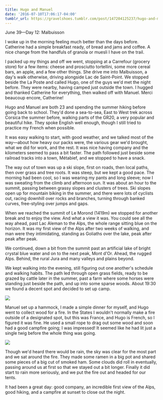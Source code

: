 ```yaml
---
title: Hugo and Manuel
date: '2016-07-10T17:06:17-04:00'
tumblr_url: https://gravelshoes.tumblr.com/post/147204125237/hugo-and-manuel
---
```


June 39—Day 12: Malbuisson

I woke up in the morning feeling much better than the days before.
Catherine had a simple breakfast ready, of bread and jams and coffee. A
nice change from the handfuls of granola or muesli I have on the trail.

I packed up my things and off we went, stopping at a Carrefour (grocery
store) for a few items: cheese and prosciutto tortellini, some more
cereal bars, an apple, and a few other things. She drive me into
Malbuisson, a day's walk otherwise, driving alongside Lac de
Saint-Point. We stopped beside the La Poste and called Hugo, one of the
guys we'd met the night before. They were nearby, having camped just
outside the town. I hugged and thanked Catherine for everything, then
walked off with Manuel. Merci beaucoup encore, Catherine!

Hugo and Manuel are both 23 and spending the summer hiking before going
back to school. They'd done a sea-to-sea, East to West trek across
Corsica the summer before, walking parts of the GR20, a very popular and
beautiful hike. They spoke English well enough, though I still tried to
practice my French when possible.

It was easy walking to start, with good weather, and we talked most of
the way—about how heavy our packs were, the various gear we'd brought,
what we did for work, and the rest. It was nice having company and the
kilometers seemed to pass a bit faster. The path followed just beside
some railroad tracks into a town, Métabief, and we stopped to have a
snack.

The way out of town was up a ski slope, first on roads, then local
paths, then over grass and tree roots. It was steep, but we kept a good
pace. The morning had been cool, so I was wearing my pants and long
sleeve; now I was sweating from the climb and afternoon sun. It was
about an hour to the summit, passing between grassy slopes and clusters
of trees. Ski slopes open up for mountain biking in the summer, and
there were lots of cyclists out, racing downhill over rocks and
branches, turning through banked curves, free-styling over jumps and
gaps.

When we reached the summit of Le Morond (1419m) we stopped for another
break and to enjoy the view. And what a view it was. You could see all
the way ahead, past Lac Aleman to the Alps, the whole range sitting blue
on the horizon. It was my first view of the Alps after two weeks of
walking, and man were they intimidating, standing as Goliaths over the
lake, peak after peak after peak.

We continued, down a bit from the summit past an artificial lake of
bright crystal blue water and on to the next peak, Mont d'Or. Ahead, the
rugged Alps. Behind, the rural Jura and many valleys and plains beyond.

We kept walking into the evening, still figuring out one another's
schedule and walking habits. The path led through open grass fields,
ready to be grazed by cattle later in the summer, past a farm where some
horses were standing just beside the path, and up into some sparse
woods. About 19:30 we found a decent spot and decided to set up camp.

![](https://66.media.tumblr.com/62651a2bbcdc35bed6ad16b2ec8e5045/tumblr_inline_o9uihg5tAG1uncvcw_1280.jpg)

Manuel set up a hammock, I made a simple dinner for myself, and Hugo
went to collect wood for a fire. In the States I wouldn't normally make
a fire outside of a designated spot, but this was France, and Hugo is
French, so I figured it was fine. He used a small rope to drag out some
wood and soon had a good campfire going; I was impressed! It seemed like
he had lit just a single twig before the whole thing was going.

![](https://66.media.tumblr.com/260a85fd6814e67d28a3f16484755744/tumblr_inline_o9uihgROM91uncvcw_1280.jpg)

Though we'd heard there would be rain, the sky was clear for the most
part and we sat around the fire. They made some ramen in a big pot and
shared some pieces of a big cut of smoked ham. Some clouds did roll in
eventually, passing around us at first so that we stayed out a bit
longer. Finally it did start to rain more seriously, and we put the fire
out and headed for our tents.

It had been a great day: good company, an incredible first view of the
Alps, good hiking, and a campfire at sunset to close out the night.

